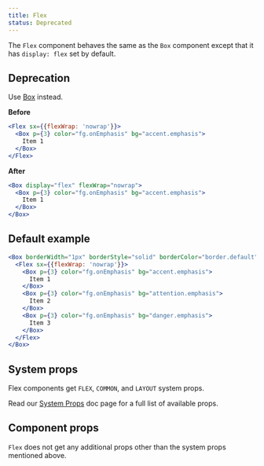 ```yaml
---
title: Flex
status: Deprecated
---
```


The `Flex` component behaves the same as the `Box` component except that it has `display: flex` set by default.

## Deprecation

Use [Box](/Box) instead.

**Before**

```jsx
<Flex sx={{flexWrap: 'nowrap'}}>
  <Box p={3} color="fg.onEmphasis" bg="accent.emphasis">
    Item 1
  </Box>
</Flex>
```

**After**

```jsx
<Box display="flex" flexWrap="nowrap">
  <Box p={3} color="fg.onEmphasis" bg="accent.emphasis">
    Item 1
  </Box>
</Box>
```

## Default example

```jsx live
<Box borderWidth="1px" borderStyle="solid" borderColor="border.default" width={300} height={300} borderRadius={0}>
  <Flex sx={{flexWrap: 'nowrap'}}>
    <Box p={3} color="fg.onEmphasis" bg="accent.emphasis">
      Item 1
    </Box>
    <Box p={3} color="fg.onEmphasis" bg="attention.emphasis">
      Item 2
    </Box>
    <Box p={3} color="fg.onEmphasis" bg="danger.emphasis">
      Item 3
    </Box>
  </Flex>
</Box>
```

## System props

Flex components get `FLEX`, `COMMON`, and `LAYOUT` system props.

Read our [System Props](/system-props) doc page for a full list of available props.

## Component props

`Flex` does not get any additional props other than the system props mentioned above.
